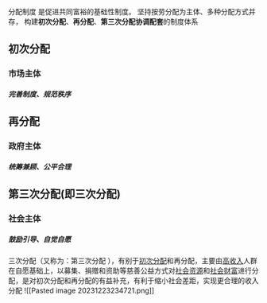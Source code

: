 分配制度
是促进共同富裕的基础性制度。
坚持按劳分配为主体、多种分配方式并存，
构建**初次分配**、**再分配**、**第三次分配协调配套**的制度体系
## 初次分配
### 市场主体
##### 完善制度、规范秩序

## 再分配
### 政府主体
##### 统筹兼顾、公平合理

## 第三次分配(即三次分配)
### 社会主体
##### 鼓励引导、自觉自愿

三次分配（又称为：第三次分配 ），有别于[初次分配](https://baike.baidu.com/item/%E5%88%9D%E6%AC%A1%E5%88%86%E9%85%8D/10637246?fromModule=lemma_inlink)和再分配，主要由[高收入](https://baike.baidu.com/item/%E9%AB%98%E6%94%B6%E5%85%A5/58336160?fromModule=lemma_inlink)人群在自愿基础上，以募集、捐赠和资助等慈善公益方式对[社会资源](https://baike.baidu.com/item/%E7%A4%BE%E4%BC%9A%E8%B5%84%E6%BA%90/90600?fromModule=lemma_inlink)和[社会财富](https://baike.baidu.com/item/%E7%A4%BE%E4%BC%9A%E8%B4%A2%E5%AF%8C/7015304?fromModule=lemma_inlink)进行分配，是对初次分配和再分配的有益补充，有利于缩小社会差距，实现更合理的收入分配
![[Pasted image 20231223234721.png]]